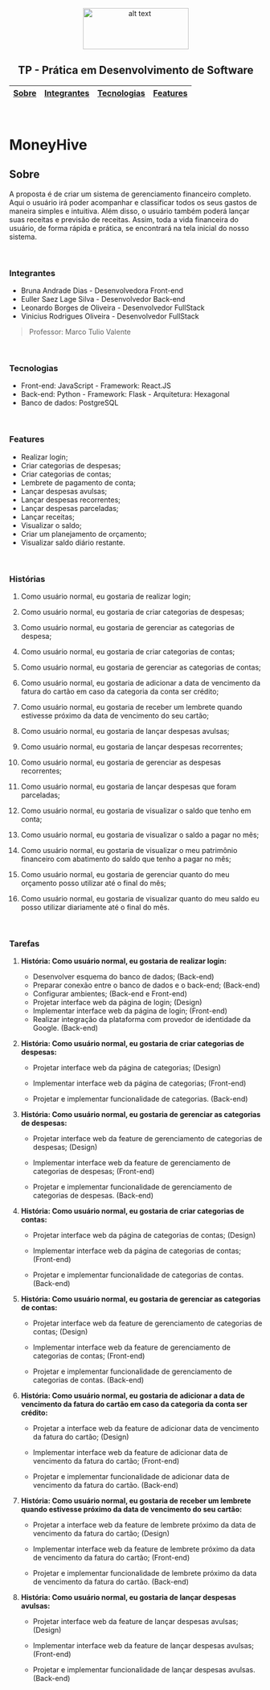 
<div align="center">
  
<p>
<img src="https://upload.wikimedia.org/wikipedia/commons/thumb/c/c3/Logo_UFMG.png/320px-Logo_UFMG.png" alt="alt text" width="210" height="82">
</p>


<p> <h2> TP - Prática em Desenvolvimento de Software </h2> </p>

  
| [Sobre](#Sobre) | [Integrantes](#integrantes) | [Tecnologias](#tecnologias) | [Features](#features) |
| - | - | - | - |
</div>

</br>

# MoneyHive

## Sobre

A proposta é de criar um sistema de gerenciamento financeiro completo. Aqui o usuário irá poder acompanhar e classificar todos os seus gastos de maneira simples e intuitiva. Além disso, o usuário também poderá lançar suas receitas e previsão de receitas. Assim, toda a vida financeira do usuário, de forma rápida e prática, se encontrará na tela inicial do nosso sistema.

</br>

### Integrantes
- Bruna Andrade Dias - Desenvolvedora Front-end
- Euller Saez Lage Silva - Desenvolvedor Back-end
- Leonardo Borges de Oliveira - Desenvolvedor FullStack
- Vinicius Rodrigues Oliveira - Desenvolvedor FullStack

> Professor: Marco Tulio Valente

</br>

### Tecnologias
- Front-end: JavaScript - Framework: React.JS
- Back-end:  Python - Framework: Flask - Arquitetura: Hexagonal
- Banco de dados: PostgreSQL

</br>

### Features
- Realizar login;
- Criar categorias de despesas;
- Criar categorias de contas;
- Lembrete de pagamento de conta;
- Lançar despesas avulsas;
- Lançar despesas recorrentes;
- Lançar despesas parceladas;
- Lançar receitas;
- Visualizar o saldo;
- Criar um planejamento de orçamento;
- Visualizar saldo diário restante.

</br>

### Histórias
1.  Como usuário normal, eu gostaria de realizar login;
    
2.  Como usuário normal, eu gostaria de criar categorias de despesas;
    
3.  Como usuário normal, eu gostaria de gerenciar as categorias de despesa;
    
4.  Como usuário normal, eu gostaria de criar categorias de contas;
    
5.  Como usuário normal, eu gostaria de gerenciar as categorias de contas;
    
6.  Como usuário normal, eu gostaria de adicionar a data de vencimento da fatura do cartão em caso da categoria da conta ser crédito;
    
7.  Como usuário normal, eu gostaria de receber um lembrete quando estivesse próximo da data de vencimento do seu cartão;
    
8.  Como usuário normal, eu gostaria de lançar despesas avulsas;
    
9.  Como usuário normal, eu gostaria de lançar despesas recorrentes;
    
10.  Como usuário normal, eu gostaria de gerenciar as despesas recorrentes;
    
11.  Como usuário normal, eu gostaria de lançar despesas que foram parceladas;
    
12.  Como usuário normal, eu gostaria de visualizar o saldo que tenho em conta;
    
13.  Como usuário normal, eu gostaria de visualizar o saldo a pagar no mês;
    
14.  Como usuário normal, eu gostaria de visualizar o meu patrimônio financeiro com abatimento do saldo que tenho a pagar no mês;
    
15.  Como usuário normal, eu gostaria de gerenciar quanto do meu orçamento posso utilizar até o final do mês;
    
16.  Como usuário normal, eu gostaria de visualizar quanto do meu saldo eu posso utilizar diariamente até o final do mês.

</br>

### Tarefas
1.  **História: Como usuário normal, eu gostaria de realizar login:**    

	-   Desenvolver esquema do banco de dados; (Back-end)
	-   Preparar conexão entre o banco de dados e o back-end; (Back-end)
	-   Configurar ambientes; (Back-end e Front-end)
	-   Projetar interface web da página de login; (Design)
	-   Implementar interface web da página de login; (Front-end)
	-   Realizar integração da plataforma com provedor de identidade da Google. (Back-end)

2.  **História: Como usuário normal, eu gostaria de criar categorias de despesas:**

	-   Projetar interface web da página de categorias; (Design)
    
	-   Implementar interface web da página de categorias; (Front-end)
    
	-   Projetar e implementar funcionalidade de categorias. (Back-end)

3.  **História: Como usuário normal, eu gostaria de gerenciar as categorias de despesas:**
    

	-   Projetar interface web da feature de gerenciamento de categorias de despesas; (Design)
    
	-   Implementar interface web da feature de gerenciamento de categorias de despesas; (Front-end)
    
	-   Projetar e implementar funcionalidade de gerenciamento de categorias de despesas. (Back-end)
    

4.  **História: Como usuário normal, eu gostaria de criar categorias de contas:**
    

	-   Projetar interface web da página de categorias de contas; (Design)
    
	-   Implementar interface web da página de categorias de contas; (Front-end)
    
	-   Projetar e implementar funcionalidade de categorias de contas. (Back-end)
    

5.  **História: Como usuário normal, eu gostaria de gerenciar as categorias de contas:**
    

	-   Projetar interface web da feature de gerenciamento de categorias de contas; (Design)
    
	-   Implementar interface web da feature de gerenciamento de categorias de contas; (Front-end)
    
	-   Projetar e implementar funcionalidade de gerenciamento de categorias de contas. (Back-end)
    

6.  **História: Como usuário normal, eu gostaria de adicionar a data de vencimento da fatura do cartão em caso da categoria da conta ser crédito:**
    

	-   Projetar a interface web da feature de adicionar data de vencimento da fatura do cartão; (Design)
    
	-   Implementar interface web da feature de adicionar data de vencimento da fatura do cartão; (Front-end)
    
	-   Projetar e implementar funcionalidade de adicionar data de vencimento da fatura do cartão. (Back-end)
    

7.  **História: Como usuário normal, eu gostaria de receber um lembrete quando estivesse próximo da data de vencimento do seu cartão:**
    

	-   Projetar a interface web da feature de lembrete próximo da data de vencimento da fatura do cartão; (Design)
    
	-   Implementar interface web da feature de lembrete próximo da data de vencimento da fatura do cartão; (Front-end)
    
	-   Projetar e implementar funcionalidade de lembrete próximo da data de vencimento da fatura do cartão. (Back-end)
    

8.  **História: Como usuário normal, eu gostaria de lançar despesas avulsas:**
    

	-   Projetar interface web da feature de lançar despesas avulsas; (Design)
    
	-   Implementar interface web da feature de lançar despesas avulsas; (Front-end)
    
	-   Projetar e implementar funcionalidade de lançar despesas avulsas. (Back-end)

</br>



